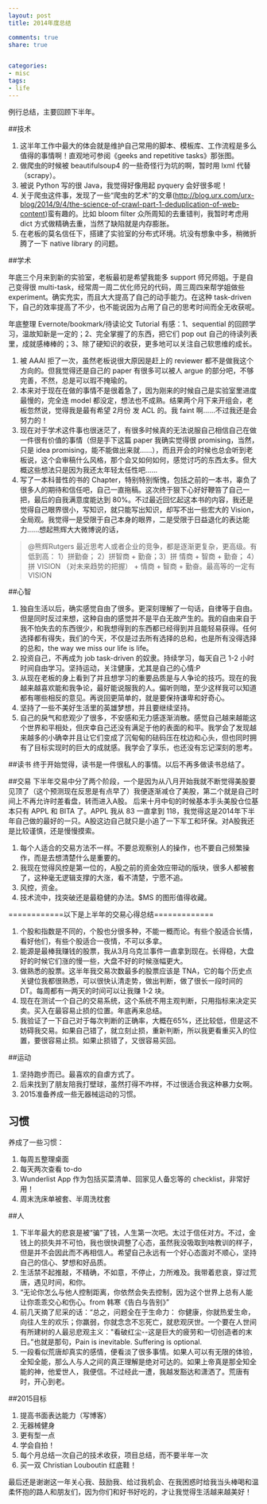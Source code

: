```yaml
---
layout: post
title: 2014年度总结

comments: true
share: true


categories:
- misc
tags:
- life
---
```



例行总结，主要回顾下半年。

##技术

1. 这半年工作中最大的体会就是维护自己常用的脚本、模板库、工作流程是多么值得的事情啊！直观地可参阅《geeks and repetitive tasks》那张图。
2. 做爬虫的时候被 beautifulsoup4 的一些奇怪行为坑的啊，暂时用 lxml 代替（scrapy）。
3. 被说 Python 写的很 Java，我觉得好像用起 pyquery 会好很多呢！
4. 关于爬虫这件事，发现了一些“爬虫的艺术”的文章(http://blog.urx.com/urx-blog/2014/9/4/the-science-of-crawl-part-1-deduplication-of-web-content)蛮有趣的。比如 bloom filter 众所周知的去重错判，我暂时考虑用 dict 方式做精确去重，当然了缺陷就是内存膨胀。
5. 在老板的莫名信任下，搭建了实验室的分布式环境。坑没有想象中多，稍微折腾了一下 native library 的问题。


##学术

年底三个月来到新的实验室，老板最初是希望我能多 support 师兄师姐。于是自己变得很 multi-task，经常周一周二优化师兄的代码，周三周四来帮学姐做些 experiment。确实充实，而且大大提高了自己的动手能力。在这种 task-driven 下，自己的效率提高了不少，也不能说因为占用了自己的思考时间而全无收获呢。

年底整理 Evernote/bookmark/待读论文 Tutorial 有感：1、sequential 的回顾学习，温故知新是一定的；2、完全掌握了的东西，把它们 pop out 自己的待读列表里，成就感棒棒的；3、除了硬知识的收获，更多地可以关注自己软思维的成长。


1. 被 AAAI 拒了一次，虽然老板说很大原因是赶上的 reviewer 都不是做我这个方向的。但我觉得还是自己的 paper 有很多可以被人 argue 的部分吧，不够完善，不然，总是可以瑕不掩瑜的。
2. 本来对于现在在做的事情不是很着急了，因为刚来的时候自己是实验室里进度最慢的，完全连 model 都没定，想法也不成熟。结果两个月下来开组会，老板忽然说，觉得我是最有希望 2月份 发 ACL 的。我 faint 啊……不过我还是会努力的！
3. 现在对于学术这件事也很迷茫了，有很多时候真的无法说服自己相信自己在做一件很有价值的事情（但是手下这篇 paper 我确实觉得很 promising，当然，只是 idea promising，能不能做出来就……），而且开会的时候也总会听到老板说，这个会审稿什么风格，那个会又如何如何，感觉讨巧的东西太多。但大概这些想法只是因为我还太年轻太任性吧……
4. 写了一本科普性的书的 Chapter，特别特别惭愧，包括之前的一本书，辜负了很多人的期待和信任吧，自己一直拖稿。这次终于狠下心好好鞭笞了自己一把，最后的自我满意度能达到 80%。不过最近回忆起这本书的内容，我还是觉得自己眼界很小，写知识，就只能写出知识，却写不出一些宏大的 Vision，全局观。我觉得一是受限于自己本身的眼界，二是受限于日益退化的表达能力……想起熊辉大大微博说的话，

 > @熊辉Rutgers
最近思考人或者企业的竞争，都是逐渐更复杂，更高级。有低到高： 1）拼勤奋； 2）拼智商 + 勤奋；3）拼 情商 + 智商 + 勤奋； 4） 拼 VISION （对未来趋势的把握） + 情商 + 智商 + 勤奋。最高等的一定有VISION


##心智

1. 独自生活以后，确实感觉自由了很多。更深刻理解了一句话，自律等于自由。但是同时反过来想，这种自由的感觉并不是平白无故产生的。我的自由来自于我不怕失去的东西很少，和我想得到的东西都已经得到并且能轻易获得。任何选择都有得失，我们的今天，不仅是过去所有选择的总和，也是所有没得选择的总和，the way we miss our life is life。
2. 投资自己，不再成为 job task-driven 的奴隶。持续学习，每天自己 1-2 小时时间自由学习。坚持运动，关注健康，尤其是自己的心情:P
3. 从现在老板的身上看到了并且想学习的重要品质是与人争论的技巧。现在的我越来越喜欢能和我争论，最好能说服我的人。偏听则暗，至少这样我可以知道都有哪些相反的意见。再说回更简单的，就是要保持谦卑和好奇心。
4. 坚持了一些不美好生活里的英雄梦想，并且要继续坚持。
5. 自己的戾气和悲观少了很多，不安感和无力感逐渐消散。感觉自己越来越能这个世界和平相处，但庆幸自己还没有满足于他的表面的和平。我学会了发现越来越多的小确幸并且让它们变成了沉甸甸的砝码压在枕边和心头，但也同时拥有了目标实现时的巨大的成就感。我学会了享乐，也还没有忘记深刻的思考。


##读书
终于开始觉得，读书是一件很私人的事情。以后不再多做读书总结了。


##交易
下半年交易中分了两个阶段，一个是因为从八月开始我就不断觉得美股要见顶了（这个预测现在反思是有点早了）我便逐渐减仓了美股，第二个就是自己时间上不再允许时差看盘，转而进入A股。
后来十月中旬的时候基本手头美股仓位基本只有 APPL 和 BITA 了。APPL 我从 83 一直拿到 118，我觉得这是2014年下半年自己做的最好的一只。A股这边自己就只是小追了一下军工和环保。对A股我还是比较谨慎，还是慢慢摸索。

1. 每个人适合的交易方法不一样。不要总观察别人的操作，也不要自己频繁操作，而是去想清楚什么是重要的。
2. 我现在觉得风控是第一位的，A股之前的资金效应带动的版块，很多人都被套了，这种毫无逻辑支撑的大涨，看不清楚，宁愿不追。
3. 风控，资金。
4. 技术流中，找突破还是最稳健的办法。$MS 的图形值得收藏。

============以下是上半年的交易心得总结=============

1. 个股和指数是不同的，个股也分很多种，不能一概而论。有些个股适合长情，看好他们，有些个股适合一夜情，不可以多拿。
2. 能源是最棒我赚钱的股票，我从3月乌克兰事件一直拿到现在。长得稳，大盘好的时候它们涨的慢一些，大盘不好的时候涨幅更大。
3. 做熟悉的股票。这半年我交易次数最多的股票应该是 TNA，它的每个历史点关键位我都很熟悉，可以很快认清走势，做出判断，做了很长一段时间的 DT。每周都有一两天的时间可以让我赚 1-2 块。
4. 现在在测试一个自己的交易系统，这个系统不用主观判断，只用指标来决定买卖。买入在最容易止损的位置。年底再来总结。
5. 我验证了一下自己对于每次判断的正确率，大概在65%，还比较低，但是这不妨碍我交易。如果自己错了，就立刻止损，重新判断，所以我更看重买入的位置，要很容易止损。如果止损错了，又很容易买回。


##运动

1. 坚持跑步而已。最喜欢的自虐方式了。
2. 后来找到了朋友陪我打壁球，虽然打得不咋样，不过很适合我这种暴力女啊。
3. 2015准备养成一些无器械运动的习惯。


## 习惯

养成了一些习惯：
1. 每周五整理桌面
2. 每天两次查看 to-do
3. Wunderlist App 作为包括买菜清单、回家见人备忘等的 checklist，非常好用！
4. 周末洗床单被套、半周洗枕套


##人

1. 下半年最大的悲哀是被“骗”了钱，人生第一次吧。太过于信任对方。不过，金钱上的损失并不可怕，我也很快调整了心态，虽然我没吸取到啥教训的样子，但是并不会因此而不再相信人。希望自己永远有一个好心态面对不顺心，坚持自己的信心、梦想和好品质。
2. 生活禁不起推敲，不精确，不如意，不停止，力所难及。我带着悲哀，穿过荒唐，遇见时间，和你。
3. “无论你怎么与他人控制距离，你依然会失去控制，因为这个世界上总有人能让你乖乖交心和伤心。from 韩寒《告白与告别》”
4. 前几天摘了尼采的话：“总之，问题全在于生命力： 你健康，你就热爱生命，向往人生的欢乐；你羸弱，你就念念不忘死亡，就悲观厌世。一个要在人世间有所建树的人最忌悲观主义："看破红尘--这是巨大的疲劳和一切创造者的末日。”也就是那句，Pain is inevitable. Suffering is optional.
5. 一段看似荒唐却真实的感情，便看淡了很多事情。如果人可以有无限的体验，全知全能，那么人与人之间的真正理解是绝对可达的。如果上帝真是那全知全能的神，他爱世人，我便信。不过经此一遭，我越发豁达和潇洒了。荒唐有时，开心到老。


##2015目标

1. 提高书面表达能力（写博客）
2. 无器械健身
3. 更有型一点
4. 学会自拍！
5. 每个月总结一次自己的技术收获，项目总结，而不要半年一次
6. 买一双 Christian Louboutin 红底鞋！





最后还是谢谢这一年关心我、鼓励我、给过我机会、在我困惑时给我当头棒喝和温柔怀抱的路人和朋友们，因为你们和好书好吃的，才让我觉得生活越来越美好！